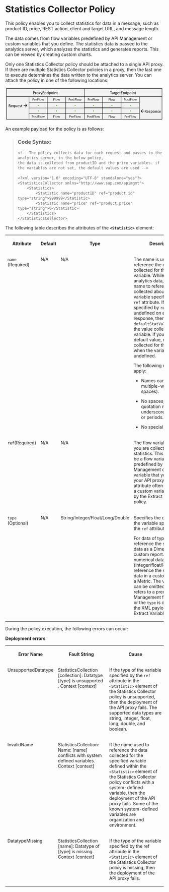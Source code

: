 <!-- loio1dee3c936b744e9897233bb5d757cf28 -->

# Statistics Collector Policy

This policy enables you to collect statistics for data in a message, such as product ID, price, REST action, client and target URL, and message length.

The data comes from flow variables predefined by API Management or custom variables that you define. The statistics data is passed to the analytics server, which analyzes the statistics and generates reports. This can be viewed by creating custom charts.

Only one Statistics Collector policy should be attached to a single API proxy. If there are multiple Statistics Collector policies in a proxy, then the last one to execute determines the data written to the analytics server. You can attach the policy in one of the following locations:

![](images/Flow_policy_116062b.png)

An example payload for the policy is as follows:

> ### Code Syntax:  
> ```
> <!-- The policy collects data for each request and passes to the analytics server, in the below policy, 
> the data is colleted from productID and the price variables. if the variables are not set, the default values are used -->
> 
> <?xml version="1.0" encoding="UTF-8" standalone="yes"?>
> <StatisticsCollector xmlns="http://www.sap.com/apimgmt">
>     <Statistics>
>         <Statistic name="productID" ref="product.id" type="string">999999</Statistic>
>         <Statistic name="price" ref="product.price" type="string">0</Statistic>
>     </Statistics>
> </StatisticsCollector>
> ```

The following table describes the attributes of the **`<Statistic>`** element:


<table>
<tr>
<th valign="top">

Attribute

</th>
<th valign="top">

Default

</th>
<th valign="top">

Type

</th>
<th valign="top">

Description

</th>
</tr>
<tr>
<td valign="top">

`name` \(Required\)

</td>
<td valign="top">

N/A

</td>
<td valign="top">

N/A

</td>
<td valign="top">

The name is used to reference the data collected for the specified variable. While viewing analytics data, use this name to reference the data collected about the variable specified by the `ref` attribute. If the variable specified by `ref` is undefined on a request or response, then `defaultStatValue` specifies the value collected for the variable. If you omit the default value, no data is collected for the variable when the variable is undefined.

The following restrictions apply:

-   Names cannot be multiple-word \(no spaces\).

-   No spaces, m dashes, quotation marks, underscores, hyphens, or periods.

-   No special characters.




</td>
</tr>
<tr>
<td valign="top">

`ref`\(Required\)

</td>
<td valign="top">

N/A

</td>
<td valign="top">

N/A

</td>
<td valign="top">

The flow variable for which you are collecting statistics. This variable can be a flow variable predefined by API Management or a custom variable that you define in your API proxy. The `ref` attribute often references a custom variable defined by the Extract Variables policy.

</td>
</tr>
<tr>
<td valign="top">

`type` \(Optional\)

</td>
<td valign="top">

N/A

</td>
<td valign="top">

String/Integer/Float/Long/Double

</td>
<td valign="top">

Specifies the data type of the variable specified by the `ref` attribute.

For data of type String, reference the statistical data as a Dimension in a custom report. For numerical data types \(integer/float/long/double\), reference the statistical data in a custom report as a Metric. The value of type can be omitted only if `ref` refers to a predefined API Management flow variable or the `type` is declared in the XML payload of the Extract Variables policy.

</td>
</tr>
</table>

During the policy execution, the following errors can occur:

**Deployment errors**


<table>
<tr>
<th valign="top">

Error Name

</th>
<th valign="top">

Fault String

</th>
<th valign="top">

Cause

</th>
</tr>
<tr>
<td valign="top">

UnsupportedDatatype

</td>
<td valign="top">

StatisticsCollection \[collection\]: Datatype \[type\] is unsupported . Context \[context\]

</td>
<td valign="top">

If the type of the variable specified by the `ref` attribute in the `<Statistic>` element of the Statistics Collector policy is unsupported, then the deployment of the API proxy fails. The supported data types are string, integer, float, long, double, and boolean.

</td>
</tr>
<tr>
<td valign="top">

InvalidName

</td>
<td valign="top">

StatisticsCollection: Name: \[name\] conflicts with system defined variables. Context \[context\]

</td>
<td valign="top">

If the name used to reference the data collected for the specified variable defined within the `<Statistic>` element of the Statistics Collector policy conflicts with a system-defined variable, then the deployment of the API proxy fails. Some of the known system-defined variables are organization and environment.

</td>
</tr>
<tr>
<td valign="top">

DatatypeMissing

</td>
<td valign="top">

StatisticsCollection \[name\]: Datatype of \[type\] is missing. Context \[context\]

</td>
<td valign="top">

If the type of the variable specified by the ref attribute in the `<Statistic>` element of the Statistics Collector policy is missing, then the deployment of the API proxy fails.

</td>
</tr>
</table>

